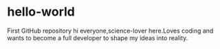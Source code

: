 # hello-world
First GitHub repository
hi everyone,science-lover here.Loves coding and wants to become a full developer to shape my ideas into reality.
